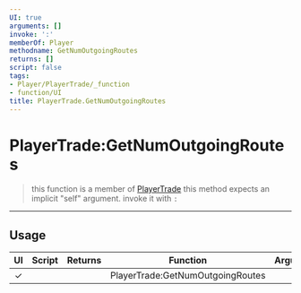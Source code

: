```yaml
---
UI: true
arguments: []
invoke: ':'
memberOf: Player
methodname: GetNumOutgoingRoutes
returns: []
script: false
tags:
- Player/PlayerTrade/_function
- function/UI
title: PlayerTrade.GetNumOutgoingRoutes
---
```

# PlayerTrade:GetNumOutgoingRoutes
> this function is a member of [PlayerTrade](civ-6/lua/PlayerTrade.md)
> this method expects an implicit "self" argument. invoke it with `:`
-----
## Usage
|  UI | Script | Returns | Function | Arguments |
|:---:|:------:|-------:|:--------:|:---------|
|✓| ||PlayerTrade:GetNumOutgoingRoutes||
